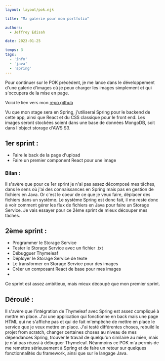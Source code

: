```yaml
---
layout: layout/pok.njk

title: "Ma galerie pour mon portfolio"

authors:
  - Jeffrey Edisah

date: 2023-01-25

temps: 3
tags:
  - 'info'
  - 'java'
  - 'spring'
---
```


<!-- début résumé -->

Pour continuer sur le POK précédent, je me lance dans le développement d'une galerie d'images où je peux charger les images simplement et qui s'occupera de la mise en page.

<!-- fin résumé -->

Voici le lien vers mon [repo github](https://github.com/JeffreyEdisah/Image-Gallery)

Vu que mon stage sera en Spring, j'utiliserai Spring pour le backend de cette app, ainsi que React et du CSS classique pour le front end. Les images seront stockées soient dans une base de données MongoDB, soit dans l'object storage d'AWS S3.

## 1er sprint :
- Faire le back de la page d'upload
- Faire un premier component React pour une image

### Bilan :
Il s'avère que pour ce 1er sprint je n'ai pas assez décomposé mes tâches, dans le sens où j'ai des connaissances en Spring mais pas en gestion de fichiers en Java. Or c'est le coeur de ce que je veux faire, déplacer des fichiers dans un système. Le système Spring est donc fait, il me reste donc à voir comment gérer les flux de fichiers en Java pour faire un Storage Service. Je vais essayer pour ce 2ème sprint de mieux découper mes tâches.

## 2ème sprint :

- Programmer le Storage Service
- Tester le Storage Service avec un fichier .txt
- Débugguer Thymeleaf
- Déployer le Storage Service de texte
- Le transformer en Storage Service pour des images
- Créer un composant React de base pour mes images
- 

Ce sprint est assez ambitieux, mais mieux découpé que mon premier sprint.

## Déroulé : 

Il s'avère que l'intégration de Thymeleaf avec Spring est assez compliqué à mettre en place. J'ai une application qui fonctionne en back mais une page HTML qui ne s'affiche pas et qui de fait m'empêche de mettre en place le service que je veux mettre en place.
J'ai testé différentes choses, rebuild le projet from scratch, changer certaines choses au niveau de mes dépendances Spring, trouver le travail de quelqu'un similaire au mien, mais je n'ai pas réussi à débuguer Thymeleaf.
Néanmoins ce POK m'a permis de me remettre sérieusement à Spring et de faire un retour sur quelques fonctionnalités du framework, ainsi que sur le langage Java.